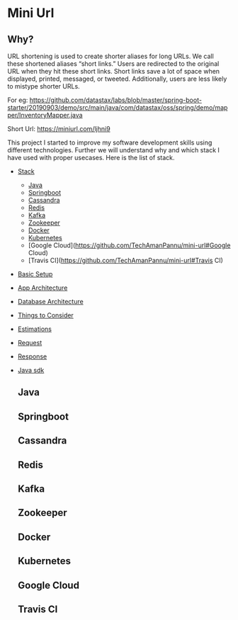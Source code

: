 # Mini Url

## Why?

URL shortening is used to create shorter aliases for long URLs. We call these shortened aliases “short links.” Users are redirected to the original URL when they hit these short links. Short links save a lot of space when displayed, printed, messaged, or tweeted. Additionally, users are less likely to mistype shorter URLs.

For eg: https://github.com/datastax/labs/blob/master/spring-boot-starter/20190903/demo/src/main/java/com/datastax/oss/spring/demo/mapper/InventoryMapper.java

Short Url:
https://miniurl.com/ljhni9


This project I started to improve my software development skills using different technologies. Further we will understand why and which stack I have used with proper usecases. Here is the list of stack. 

- [Stack]()

    - [Java](https://github.com/TechAmanPannu/mini-url#Java)
    - [Springboot](https://github.com/TechAmanPannu/mini-url#Springboot)
    - [Cassandra](https://github.com/TechAmanPannu/mini-url#Cassandra)
    - [Redis](https://github.com/TechAmanPannu/mini-url#Redis)
    - [Kafka](https://github.com/TechAmanPannu/mini-url#Kafka)
    - [Zookeeper](https://github.com/TechAmanPannu/mini-url#Zookeeper)
    - [Docker](https://github.com/TechAmanPannu/mini-url#Docker)
    - [Kubernetes](https://github.com/TechAmanPannu/mini-url#Kubernetes)
    - [Google Cloud](https://github.com/TechAmanPannu/mini-url#Google Cloud)
    - [Travis CI](https://github.com/TechAmanPannu/mini-url#Travis CI)
    
- [Basic Setup]()
- [App Architecture]()
- [Database Architecture]()
- [Things to Consider]()
- [Estimations]()
- [Request]()
- [Response]()
- [Java sdk]()











  
  ## Java
  ## Springboot
  ## Cassandra
  ## Redis
  ## Kafka
  ## Zookeeper
  ## Docker
  ## Kubernetes
  ## Google Cloud
  ## Travis CI
  
  ##




